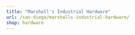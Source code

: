 ```yaml
---
title: "Marshall's Industrial Hardware"
url: /san-diego/marshalls-industrial-hardware/
shop: hardware
---
```

